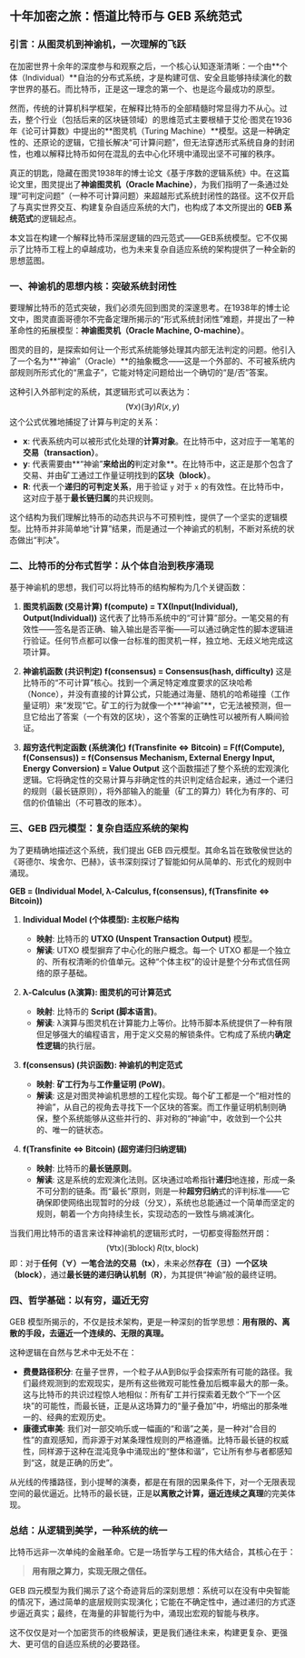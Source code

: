 ## 十年加密之旅：悟道比特币与 GEB 系统范式

### 引言：从图灵机到神谕机，一次理解的飞跃

在加密世界十余年的深度参与和观察之后，一个核心认知逐渐清晰：一个由**个体（Individual）**自治的分布式系统，才是构建可信、安全且能够持续演化的数字世界的基石。而比特币，正是这一理念的第一个、也是迄今最成功的原型。

然而，传统的计算机科学框架，在解释比特币的全部精髓时常显得力不从心。过去，整个行业（包括后来的区块链领域）的思维范式主要根植于艾伦·图灵在1936年《论可计算数》中提出的**图灵机（Turing Machine）**模型。这是一种确定性的、还原论的逻辑，它擅长解决“可计算问题”，但无法穿透形式系统自身的封闭性，也难以解释比特币如何在混乱的去中心化环境中涌现出坚不可摧的秩序。

真正的钥匙，隐藏在图灵1938年的博士论文《基于序数的逻辑系统》中。在这篇论文里，图灵提出了**神谕图灵机（Oracle Machine）**，为我们指明了一条通过处理“可判定问题”（一种不可计算问题）来超越形式系统封闭性的路径。这不仅开启了与真实世界交互、构建复杂自适应系统的大门，也构成了本文所提出的 **GEB 系统范式**的逻辑起点。

本文旨在构建一个解释比特币深层逻辑的四元范式——GEB系统模型。它不仅揭示了比特币工程上的卓越成功，也为未来复杂自适应系统的架构提供了一种全新的思想蓝图。

### 一、神谕机的思想内核：突破系统封闭性

要理解比特币的范式突破，我们必须先回到图灵的深邃思考。在1938年的博士论文中，图灵直面哥德尔不完备定理所揭示的“形式系统封闭性”难题，并提出了一种革命性的拓展模型：**神谕图灵机（Oracle Machine, O-machine）**。

图灵的目的，是探索如何让一个形式系统能够处理其内部无法判定的问题。他引入了一个名为**“神谕”（Oracle）**的抽象概念——这是一个外部的、不可被系统内部规则所形式化的“黑盒子”，它能对特定问题给出一个确切的“是/否”答案。

这种引入外部判定的系统，其逻辑形式可以表达为：
$$(\forall x)(\exists y) R(x,y)$$
这个公式优雅地捕捉了计算与判定的关系：

* **x**: 代表系统内可以被形式化处理的**计算对象**。在比特币中，这对应于一笔笔的**交易（transaction）**。
* **y**: 代表需要由**“神谕”**来给出的**判定对象**。在比特币中，这正是那个包含了交易、并由矿工通过工作量证明找到的**区块（block）**。
* **R**: 代表一个**递归的可判定关系**，用于验证 `y` 对于 `x` 的有效性。在比特币中，这对应于基于**最长链归属**的共识规则。

这个结构为我们理解比特币的动态共识与不可预判性，提供了一个坚实的逻辑模型。比特币并非简单地“计算”结果，而是通过一个神谕式的机制，不断对系统的状态做出“判决”。

### 二、比特币的分布式哲学：从个体自治到秩序涌现

基于神谕机的思想，我们可以将比特币的结构解构为几个关键函数：

1.  **图灵机函数 (交易计算)**
    **f(compute) = TX(Input(Individual), Output(Individual))**
    这代表了比特币系统中的“可计算”部分。一笔交易的有效性——签名是否正确、输入输出是否平衡——可以通过确定性的脚本逻辑进行验证。任何节点都可以像一台标准的图灵机一样，独立地、无歧义地完成这项计算。

2.  **神谕机函数 (共识判定)**
    **f(consensus) = Consensus(hash, difficulty)**
    这是比特币的“不可计算”核心。找到一个满足特定难度要求的区块哈希（Nonce），并没有直接的计算公式，只能通过海量、随机的哈希碰撞（工作量证明）来“发现”它。矿工的行为就像一个**“神谕”**，它无法被预测，但一旦它给出了答案（一个有效的区块），这个答案的正确性可以被所有人瞬间验证。

3.  **超穷迭代判定函数 (系统演化)**
    **f(Transfinite <=> Bitcoin) = F(f(Compute), f(Consensus))
    = f(Consensus Mechanism, External Energy Input, Energy Conversion) = Value Output**
    这个函数描述了整个系统的宏观演化逻辑。它将确定性的交易计算与非确定性的共识判定结合起来，通过一个递归的规则（最长链原则），将外部输入的能量（矿工的算力）转化为有序的、可信的价值输出（不可篡改的账本）。

### 三、GEB 四元模型：复杂自适应系统的架构

为了更精确地描述这个系统，我们提出 GEB 四元模型。其命名旨在致敬侯世达的《哥德尔、埃舍尔、巴赫》，该书深刻探讨了智能如何从简单的、形式化的规则中涌现。

**GEB = (Individual Model, λ-Calculus, f(consensus), f(Transfinite ⇔ Bitcoin))**

1.  **Individual Model (个体模型): 主权账户结构**
    * **映射**: 比特币的 **UTXO (Unspent Transaction Output)** 模型。
    * **解读**: UTXO 模型摒弃了中心化的账户概念。每一个 UTXO 都是一个独立的、所有权清晰的价值单元。这种“个体主权”的设计是整个分布式信任网络的原子基础。

2.  **λ-Calculus (λ演算): 图灵机的可计算范式**
    * **映射**: 比特币的 **Script (脚本语言)**。
    * **解读**: λ演算与图灵机在计算能力上等价。比特币脚本系统提供了一种有限但足够强大的编程语言，用于定义交易的解锁条件。它构成了系统内**确定性逻辑**的执行层。

3.  **f(consensus) (共识函数): 神谕机的判定范式**
    * **映射**: **矿工行为**与**工作量证明 (PoW)**。
    * **解读**: 这是对图灵神谕机思想的工程化实现。每个矿工都是一个“相对性的神谕”，从自己的视角去寻找下一个区块的答案。而工作量证明机制则确保，整个系统能够从这些并行的、非对称的“神谕”中，收敛到一个公共的、唯一的链状态。

4.  **f(Transfinite ⇔ Bitcoin) (超穷递归归纳逻辑)**
    * **映射**: 比特币的**最长链原则**。
    * **解读**: 这是系统的宏观演化法则。区块通过哈希指针**递归**地连接，形成一条不可分割的链条。而“最长”原则，则是一种**超穷归纳**式的评判标准——它确保即使网络出现暂时的分歧（分叉），系统也总能通过一个简单而坚定的规则，朝着一个方向持续生长，实现动态的一致性与熵减演化。

当我们用比特币的语言来诠释神谕机的逻辑形式时，一切都变得豁然开朗：
$$(\forall \text{tx})(\exists \text{block})\, R(\text{tx}, \text{block})$$
即：对于**任何（∀）**一笔合法的**交易（tx）**，未来必然**存在（∃）**一个**区块（block）**，通过**最长链的递归确认机制（R）**，为其提供“神谕”般的最终证明。

### 四、哲学基础：以有穷，逼近无穷

GEB 模型所揭示的，不仅是技术架构，更是一种深刻的哲学思想：**用有限的、离散的手段，去逼近一个连续的、无限的真理。**

这种逻辑在自然与艺术中无处不在：

* **费曼路径积分**: 在量子世界，一个粒子从A到B似乎会探索所有可能的路径。我们最终观测到的宏观现实，是所有这些微观可能性叠加后概率最大的那一条。这与比特币的共识过程惊人地相似：所有矿工并行探索着无数个“下一个区块”的可能性，而最长链，正是从这场算力的“量子叠加”中，坍缩出的那条唯一的、经典的宏观历史。
* **康德式审美**: 我们对一部交响乐或一幅画的“和谐”之美，是一种对“合目的性”的直观感知，而非源于对某条理性规则的严格遵循。比特币最长链的权威性，同样源于这种在混沌竞争中涌现出的“整体和谐”，它让所有参与者都感知到“这，就是正确的历史”。

从光线的传播路径，到小提琴的演奏，都是在有限的因果条件下，对一个无限表现空间的最优逼近。比特币的最长链，正是**以离散之计算，逼近连续之真理**的完美体现。

### 总结：从逻辑到美学，一种系统的统一

比特币远非一次单纯的金融革命。它是一场哲学与工程的伟大结合，其核心在于：

> **用有限之算力，实现无限之信任。**

GEB 四元模型为我们揭示了这个奇迹背后的深刻思想：系统可以在没有中央智能的情况下，通过简单的底层规则实现演化；它能在不确定性中，通过递归的方式逐步逼近真实；最终，在海量的非智能行为中，涌现出宏观的智能与秩序。

这不仅仅是对一个加密货币的终极解读，更是我们通往未来，构建更复杂、更强大、更可信的自适应系统的必要路径。
